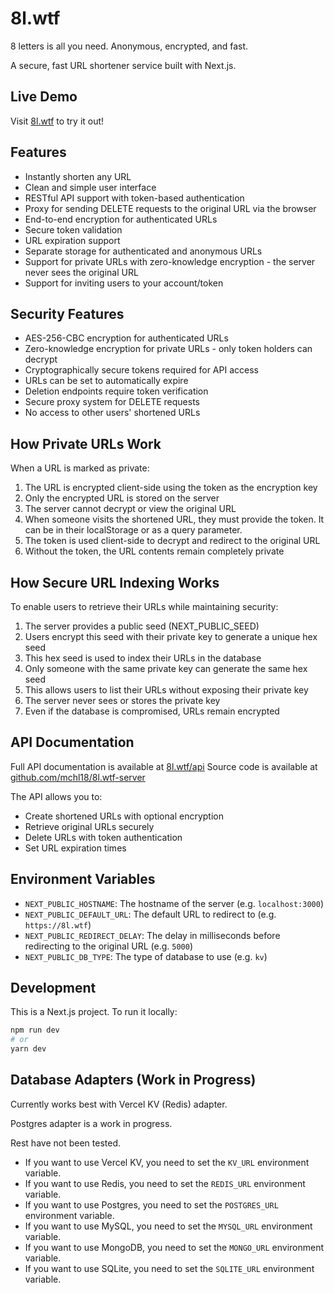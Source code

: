 # 8l.wtf

8 letters is all you need.
Anonymous, encrypted, and fast.

A secure, fast URL shortener service built with Next.js.

## Live Demo

Visit [8l.wtf](https://8l.wtf) to try it out!

## Features

- Instantly shorten any URL
- Clean and simple user interface
- RESTful API support with token-based authentication
- Proxy for sending DELETE requests to the original URL via the browser
- End-to-end encryption for authenticated URLs
- Secure token validation
- URL expiration support
- Separate storage for authenticated and anonymous URLs
- Support for private URLs with zero-knowledge encryption - the server never sees the original URL
- Support for inviting users to your account/token

## Security Features

- AES-256-CBC encryption for authenticated URLs
- Zero-knowledge encryption for private URLs - only token holders can decrypt
- Cryptographically secure tokens required for API access
- URLs can be set to automatically expire
- Deletion endpoints require token verification
- Secure proxy system for DELETE requests
- No access to other users' shortened URLs

## How Private URLs Work

When a URL is marked as private:

1. The URL is encrypted client-side using the token as the encryption key
2. Only the encrypted URL is stored on the server
3. The server cannot decrypt or view the original URL
4. When someone visits the shortened URL, they must provide the token. It can be in their localStorage or as a query parameter.
5. The token is used client-side to decrypt and redirect to the original URL
6. Without the token, the URL contents remain completely private

## How Secure URL Indexing Works

To enable users to retrieve their URLs while maintaining security:

1. The server provides a public seed (NEXT_PUBLIC_SEED)
2. Users encrypt this seed with their private key to generate a unique hex seed
3. This hex seed is used to index their URLs in the database
4. Only someone with the same private key can generate the same hex seed
5. This allows users to list their URLs without exposing their private key
6. The server never sees or stores the private key
7. Even if the database is compromised, URLs remain encrypted

## API Documentation

Full API documentation is available at [8l.wtf/api](https://8l.wtf/api)
Source code is available at [github.com/mchl18/8l.wtf-server](https://github.com/mchl18/8l.wtf-server)

The API allows you to:

- Create shortened URLs with optional encryption
- Retrieve original URLs securely
- Delete URLs with token authentication
- Set URL expiration times

## Environment Variables

- `NEXT_PUBLIC_HOSTNAME`: The hostname of the server (e.g. `localhost:3000`)
- `NEXT_PUBLIC_DEFAULT_URL`: The default URL to redirect to (e.g. `https://8l.wtf`)
- `NEXT_PUBLIC_REDIRECT_DELAY`: The delay in milliseconds before redirecting to the original URL (e.g. `5000`)
- `NEXT_PUBLIC_DB_TYPE`: The type of database to use (e.g. `kv`)

## Development

This is a Next.js project. To run it locally:

```bash
npm run dev
# or
yarn dev
```

## Database Adapters (Work in Progress)

Currently works best with Vercel KV (Redis) adapter.

Postgres adapter is a work in progress.

Rest have not been tested.

- If you want to use Vercel KV, you need to set the `KV_URL` environment variable.
- If you want to use Redis, you need to set the `REDIS_URL` environment variable.
- If you want to use Postgres, you need to set the `POSTGRES_URL` environment variable.
- If you want to use MySQL, you need to set the `MYSQL_URL` environment variable.
- If you want to use MongoDB, you need to set the `MONGO_URL` environment variable.
- If you want to use SQLite, you need to set the `SQLITE_URL` environment variable.
